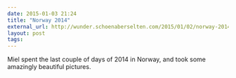 ```yaml
---
date: 2015-01-03 21:24
title: "Norway 2014"
external_url: http://wunder.schoenaberselten.com/2015/01/02/norway-2014/
layout: post
tags:
---
```


Miel spent the last couple of days of 2014 in Norway, and took some amazingly beautiful pictures.
